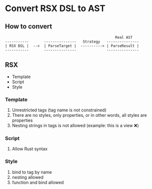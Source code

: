 # Convert RSX DSL to AST
## How to convert
```shell
                                                   Real AST
-----------       ---------------   Strategy   ---------------
| RSX DSL |  -->  | ParseTarget |  ----------> | ParseResult |
-----------       ---------------              ---------------  
```
## RSX

- Template
- Script
- Style

### Template

1. Unrestricted tags (tag name is not constrained)
2. There are no styles, only properties, or in other words, all styles are properties
3. Nesting strings in tags is not allowed (example: <view>this is a view</view> ❌)

### Script
1. Allow Rust syntax

### Style

1. bind to tag by name
2. nesting allowed
3. function and bind allowed

